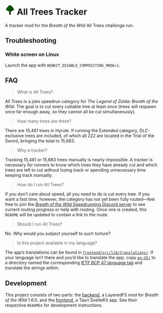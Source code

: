 # <img src="icon.svg" width="32" height="32" alt="All Trees Tracker icon"></img> All Trees Tracker

A tracker mod for the *Breath of the Wild* All Trees challenge run.

## Troubleshooting

### White screen on Linux

Launch the app with `WEBKIT_DISABLE_COMPOSITING_MODE=1`.

## FAQ

> What is All Trees?

All Trees is a joke speedrun category for *The Legend of Zelda: Breath of the
Wild*. The goal is to cut every cuttable tree at least once (trees will respawn
once far enough away, so they cannot all be cut simultaneously).

> How many trees are there?

There are 15,461 trees in Hyrule. If running the Extended category,
DLC-exclusive trees are included, of which all 222 are located in the Trial of
the Sword, bringing the total to 15,683.

> Why a tracker?

Tracking 15,461 or 15,683 trees manually is nearly impossible. A tracker is
necessary for runners to know which trees they have already cut and which trees
are left to cut without losing track or spending unnecessary time keeping track
manually.

> How do I run All Trees?

If you don&rsquo;t care about speed, all you need to do is cut every tree. If
you want a fast time, however, the category has not yet been fully
routed&mdash;feel free to join the
[*Breath of the Wild* Speedrunning Discord server](https://discord.com/invite/Nmphzaq)
to see current routing progress or help with routing. Once one is created, this
`README` will be updated to contain a link to the route.

> Should I run All Trees?

No. Why would you subject yourself to such torture?

> Is this project available in my language?

The app&rsquo;s translations can be found in
[`frontend/src/lib/translations/`](frontend/src/lib/translations). If your
language isn&rsquo;t there and you&rsquo;d like to translate the app, copy
[`en-US/`](frontend/src/lib/translations/en-US) to a directory named the
corresponding
[IETF BCP 47 language tag](https://developer.mozilla.org/en-US/docs/Glossary/BCP_47_language_tag)
and translate the strings within.

## Development

This project consists of two parts: the [backend](backend), a LayeredFS mod for
*Breath of the Wild* 1.6.0, and the [frontend](frontend), a Tauri SvelteKit app.
See their respective `README`s for development instructions.
